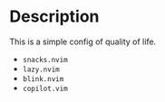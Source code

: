 # Description

This is a simple config of quality of life.

- `snacks.nvim`
- `lazy.nvim`
- `blink.nvim`
- `copilot.vim`


